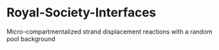 # Royal-Society-Interfaces
Micro-compartmentalized strand displacement reactions with a random pool background
